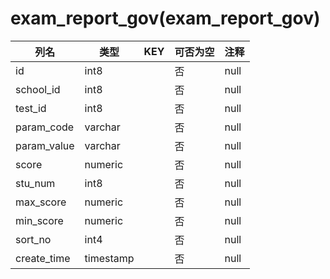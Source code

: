 # exam_report_gov(exam_report_gov)
| 列名   | 类型   | KEY  | 可否为空 | 注释   |
| ---- | ---- | ---- | ---- | ---- |
|id|int8||否|null|
|school_id|int8||否|null|
|test_id|int8||否|null|
|param_code|varchar||否|null|
|param_value|varchar||否|null|
|score|numeric||否|null|
|stu_num|int8||否|null|
|max_score|numeric||否|null|
|min_score|numeric||否|null|
|sort_no|int4||否|null|
|create_time|timestamp||否|null|
